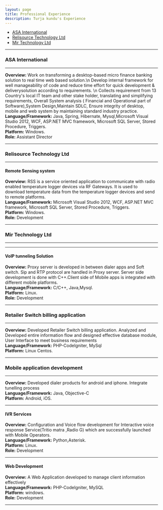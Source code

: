 ```yaml
---
layout: page
title: Professional Experience
description: Turja kundu's Experience
---
```


<div class="navbar">
<div class="navbar-inner">
<ul class="nav">
<li><a href="#ASAI">ASA International</a></li>

<li><a href="#reli">Relisource Technology Ltd</a></li>
<li><a href="#mir"> Mir Technology Ltd</a></li>
</ul>
</div>
</div>

---

### <a name="ASAI"></a>ASA International

---

<b>Overview:</b> Work on transforming a desktop-based micro finance banking solution to real time web based solution.\n
Develop internal framework for well manageability of code and reduce time effort for quick development & deliverysolution according to requirements.  \n 
Collects requirement from 13 Country's local IT team and other stake holder, translating and simplifying requirements, Overall System analysis ( Financial and Operational part of Software),System Design,Maintain SDLC, Ensure integrity of desktop, mobile and web system by maintaining standard industry practice. <br/>
<b>Language/Framework:</b> Java, Spring, Hibernate, Mysql,Microsoft Visual Studio 2012, WCF, ASP.NET MVC framework, Microsoft SQL Server, Stored Procedure, Triggers.<br/>
<b>Platform:</b> Windows.<br/>
<b>Role:</b> Assistant Director<br/>

---






### <a name="reli"></a>Relisource Technology Ltd


---

#### Remote Sensing system
<b>Overview:</b> RSS is a service oriented application to communicate with radio enabled temperature logger devices via RF Gateways. It is used to download temperature data from the temperature logger devices and send to remote platforms. <br/>
<b>Language/Framework:</b> Microsoft Visual Studio 2012, WCF, ASP.NET MVC framework, Microsoft SQL Server, Stored Procedure, Triggers.<br/>
<b>Platform:</b> Windows.<br/>
<b>Role:</b> Development<br/>

---


### <a name="mir"></a> Mir Technology Ltd

---


---

#### VoIP tunneling Solution 

<b>Overview:</b> Proxy server is developed in between dialer apps and Soft switch. Sip and RTP  protocol are handled in Proxy server. Server side development is done with C++.Client side of Mobile apps is integrated with different mobile platforms. <br/>
<b>Language/Framework:</b> C/C++, Java,Mysql.<br/>
<b>Platform:</b> Linux.<br/>
<b>Role:</b> Development<br/>

---
### Retailer Switch billing application


---

<b>Overview:</b> Developed Retailer Switch billing application. Analyzed and Developed entire information flow and designed effective database module, User Interface to meet business requirements <br/>
<b>Language/Framework:</b> PHP-CodeIgniter, MySql<br/>
<b>Platform:</b> Linux Centos.<br/>


---
### Mobile application development
---

<b>Overview:</b> Developed dialer products for android and iphone. Integrate tunelling process <br/>
<b>Language/Framework:</b> Java, Objective-C<br/>
<b>Platform:</b> Android, iOS.<br/> 


---


#### IVR Services 

<b>Overview:</b> Configuration and Voice flow development for Interactive voice response Service(Tritio matra ,Radio G) which are successfully launched with Mobile Operators. <br/>
<b>Language/Framework:</b> Python,Asterisk.<br/>
<b>Platform:</b> Linux.<br/>
<b>Role:</b> Development<br/>

---

#### Web Development

<b>Overview:</b> A Web Application developed to manage client information effectively <br/>
<b>Language/Framework:</b> PHP-CodeIgniter, MySQL <br/>
<b>Platform:</b> windows.<br/>
<b>Role:</b> Development<br/>

---



